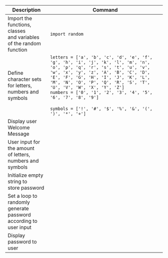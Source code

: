 
| Description | Command |
| --- | --- |
| Import the functions, classes <br>and variables of the random function | `import random` |
| Define character sets for letters, <br>numbers and symbols</br> | `letters = ['a', 'b', 'c', 'd', 'e', 'f', 'g', 'h', 'i', 'j', 'k', 'l', 'm', 'n', 'o', 'p', 'q', 'r', 's', 't', 'u', 'v', 'w', 'x', 'y', 'z', 'A', 'B', 'C', 'D', 'E', 'F', 'G', 'H', 'I', 'J', 'K', 'L', 'M', 'N', 'O', 'P', 'Q', 'R', 'S', 'T', 'U', 'V', 'W', 'X', 'Y', 'Z']`<br>`numbers = ['0', '1', '2', '3', '4', '5', '6', '7', '8', '9']`</br><br>`symbols = ['!', '#', '$', '%', '&', '(', ')', '*', '+']`</br> |
| Display user Welcome Message | |
| User input for the amount <br>of letters, numbers and symbols</br> | | 
| Initialize empty string to <br>store password</br> | |
| Set a loop to randomly generate password <br>according to user input</br> | |
| Display password to user | 
